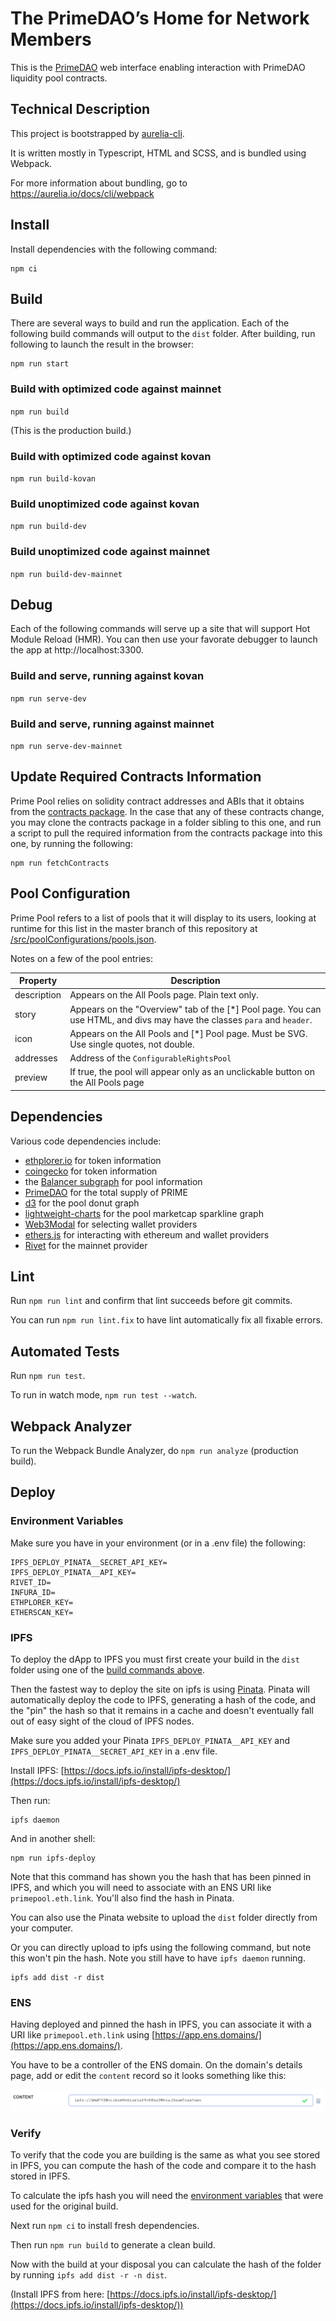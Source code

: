 # The PrimeDAO’s Home for Network Members

This is the [PrimeDAO](primedao.eth.link) web interface enabling interaction with PrimeDAO liquidity pool contracts.

## Technical Description

This project is bootstrapped by [aurelia-cli](https://github.com/aurelia/cli).

It is written mostly in Typescript, HTML and SCSS, and is bundled using Webpack.

For more information about bundling, go to https://aurelia.io/docs/cli/webpack

## Install
Install dependencies with the following command:
```
npm ci
```

## <a name="build"></a> Build
There are several ways to build and run the application.  Each of the following build commands will output to the `dist` folder. After building, run following to launch the result in the browser:

```
npm run start
```

### Build with optimized code against mainnet
`npm run build`

(This is the production build.)

### Build with optimized code against kovan

`npm run build-kovan`

### Build unoptimized code against kovan

`npm run build-dev`

### Build unoptimized code against mainnet

`npm run build-dev-mainnet`

## Debug

Each of the following commands will serve up a site that will support Hot Module Reload (HMR).  You can then use your favorate debugger to launch the app at http://localhost:3300.

### Build and serve, running against kovan
`npm run serve-dev`

### Build and serve, running against mainnet
`npm run serve-dev-mainnet`

## Update Required Contracts Information

Prime Pool relies on solidity contract addresses and ABIs that it obtains from the [contracts package](https://github.com/PrimeDAO/contracts). In the case that any of these contracts change, you may clone the contracts package in a folder sibling to this one, and run a script to pull the required information from the contracts package into this one, by running the following:

```
npm run fetchContracts
```

## <a name="poolConfig"></a> Pool Configuration

Prime Pool refers to a list of pools that it will display to its users, looking at runtime for this list in the master branch of this repository at [/src/poolConfigurations/pools.json](https://github.com/PrimeDAO/prime-pool-dapp/blob/master/src/poolConfigurations/pools.json).

Notes on a few of the pool entries:

| Property      | Description |
| ----------- | ----------- |
| description   | Appears on the All Pools page. Plain text only. |
| story      | Appears on the "Overview" tab of the [*] Pool page.  You can use HTML, and divs may have the classes `para` and `header`. |
| icon      | Appears on the All Pools and [*] Pool page.  Must be SVG. Use single quotes, not double. |
| addresses | Address of the `ConfigurableRightsPool` |
| preview | If true, the pool will appear only as an unclickable button on the All Pools page |

## <a name="dependencies"></a> Dependencies

Various code dependencies include:

* [ethplorer.io](https://ethplorer.io/) for token information
* [coingecko](https://www.coingecko.com/en/api) for token information
* the [Balancer subgraph](https://api.thegraph.com/subgraphs/name/balancer-labs/balancer) for pool information
* [PrimeDAO](https://api.primedao.io/circulatingSupply) for the total supply of PRIME
* [d3](https://d3js.org/) for the pool donut graph
* [lightweight-charts](https://github.com/tradingview/lightweight-charts) for the pool marketcap sparkline graph
* [Web3Modal](https://github.com/Web3Modal/web3modal) for selecting wallet providers
* [ethers.js](https://docs.ethers.io/v5/) for interacting with ethereum and wallet providers
* [Rivet](https://rivet.cloud/) for the mainnet provider

## Lint

Run `npm run lint` and confirm that lint succeeds before git commits.

You can run `npm run lint.fix` to have lint automatically fix all  fixable errors.

## Automated Tests

Run `npm run test`.

To run in watch mode, `npm run test --watch`.

## Webpack Analyzer

To run the Webpack Bundle Analyzer, do `npm run analyze` (production build).

## Deploy

### <a name="env"></a> Environment Variables

Make sure you have in your environment (or in a .env file) the following:

```
IPFS_DEPLOY_PINATA__SECRET_API_KEY=
IPFS_DEPLOY_PINATA__API_KEY=
RIVET_ID=
INFURA_ID=
ETHPLORER_KEY=
ETHERSCAN_KEY=
```

### IPFS

To deploy the dApp to IPFS you must first create your build in the `dist` folder using one of the [build commands above](#build).

Then the fastest way to deploy the site on ipfs is using [Pinata](https://pinata.cloud/). Pinata will automatically deploy the code to IPFS, generating a hash of the code, and the "pin" the hash so that it remains in a cache and doesn't eventually fall out of easy sight of the cloud of IPFS nodes.

Make sure you added your Pinata `IPFS_DEPLOY_PINATA__API_KEY` and `IPFS_DEPLOY_PINATA__SECRET_API_KEY` in a .env file.

Install IPFS: [https://docs.ipfs.io/install/ipfs-desktop/](https://docs.ipfs.io/install/ipfs-desktop/)

Then run:

```
ipfs daemon
```

And in another shell:

```
npm run ipfs-deploy
```

Note that this command has shown you the hash that has been pinned in IPFS, and which you will need to associate with an ENS URI like `primepool.eth.link`.  You'll also find the hash in Pinata.

You can also use the Pinata website to upload the `dist` folder directly from your computer.

Or you can directly upload to ipfs using the following command, but note this won't pin the hash.  Note you still have to have `ipfs daemon` running.

```
ipfs add dist -r dist
```

### ENS

Having deployed and pinned the hash in IPFS, you can associate it with a URI like `primepool.eth.link` using [https://app.ens.domains/](https://app.ens.domains/).

You have to be a controller of the ENS domain.  On the domain's details page, add or edit the `content` record so it looks something like this:

<img src="./documentation/ensScreenshot.jpg"/>

### Verify

To verify that the code you are building is the same as what you see stored in IPFS, you can compute the hash of the code and compare it to the hash stored in IPFS.

To calculate the ipfs hash you will need the [environment variables](#env) that were used for the original build.

Next run `npm ci` to install fresh dependencies.

Then run `npm run build` to generate a clean build.

Now with the build at your disposal you can calculate the hash of the folder by running `ipfs add dist -r -n dist`.

(Install IPFS from here: [https://docs.ipfs.io/install/ipfs-desktop/](https://docs.ipfs.io/install/ipfs-desktop/))
